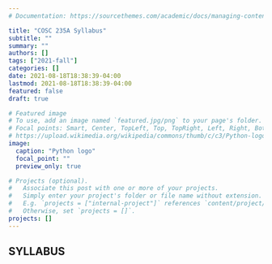 ```yaml
---
# Documentation: https://sourcethemes.com/academic/docs/managing-content/

title: "COSC 235A Syllabus"
subtitle: ""
summary: ""
authors: []
tags: ["2021-fall"]
categories: []
date: 2021-08-18T18:38:39-04:00
lastmod: 2021-08-18T18:38:39-04:00
featured: false
draft: true

# Featured image
# To use, add an image named `featured.jpg/png` to your page's folder.
# Focal points: Smart, Center, TopLeft, Top, TopRight, Left, Right, BottomLeft, Bottom, BottomRight.
# https://upload.wikimedia.org/wikipedia/commons/thumb/c/c3/Python-logo-notext.svg/1024px-Python-logo-notext.svg.png
image:
  caption: "Python logo"
  focal_point: ""
  preview_only: true

# Projects (optional).
#   Associate this post with one or more of your projects.
#   Simply enter your project's folder or file name without extension.
#   E.g. `projects = ["internal-project"]` references `content/project/deep-learning/index.md`.
#   Otherwise, set `projects = []`.
projects: []
---
```


## SYLLABUS
